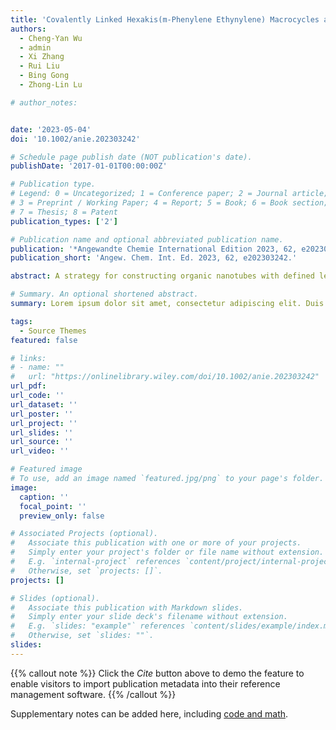 ```yaml
---
title: 'Covalently Linked Hexakis(m-Phenylene Ethynylene) Macrocycles as Molecular Nanotubes'
authors:
  - Cheng-Yan Wu
  - admin
  - Xi Zhang
  - Rui Liu
  - Bing Gong
  - Zhong-Lin Lu

# author_notes:


date: '2023-05-04'
doi: '10.1002/anie.202303242'

# Schedule page publish date (NOT publication's date).
publishDate: '2017-01-01T00:00:00Z'

# Publication type.
# Legend: 0 = Uncategorized; 1 = Conference paper; 2 = Journal article;
# 3 = Preprint / Working Paper; 4 = Report; 5 = Book; 6 = Book section;
# 7 = Thesis; 8 = Patent
publication_types: ['2']

# Publication name and optional abbreviated publication name.
publication: '*Angewandte Chemie International Edition 2023, 62, e202303242.'
publication_short: 'Angew. Chem. Int. Ed. 2023, 62, e202303242.'

abstract: A strategy for constructing organic nanotubes with defined lengths was developed by designing and synthesizing macrocycles with a β-alanine linker. Oligomeric hexakis(m-phenylene ethynylene) macrocycles with four macrocyclic units as molecular nanotubes can form potassium and proton channels across lipid bilayers, with the channels being open continuously for over 60 s.

# Summary. An optional shortened abstract.
summary: Lorem ipsum dolor sit amet, consectetur adipiscing elit. Duis posuere tellus ac convallis placerat. Proin tincidunt magna sed ex sollicitudin condimentum.

tags:
  - Source Themes
featured: false

# links:
# - name: ""
#   url: "https://onlinelibrary.wiley.com/doi/10.1002/anie.202303242"
url_pdf: 
url_code: ''
url_dataset: ''
url_poster: ''
url_project: ''
url_slides: ''
url_source: ''
url_video: ''

# Featured image
# To use, add an image named `featured.jpg/png` to your page's folder.
image:
  caption: ''
  focal_point: ''
  preview_only: false

# Associated Projects (optional).
#   Associate this publication with one or more of your projects.
#   Simply enter your project's folder or file name without extension.
#   E.g. `internal-project` references `content/project/internal-project/index.md`.
#   Otherwise, set `projects: []`.
projects: []

# Slides (optional).
#   Associate this publication with Markdown slides.
#   Simply enter your slide deck's filename without extension.
#   E.g. `slides: "example"` references `content/slides/example/index.md`.
#   Otherwise, set `slides: ""`.
slides:
---
```


{{% callout note %}}
Click the _Cite_ button above to demo the feature to enable visitors to import publication metadata into their reference management software.
{{% /callout %}}

Supplementary notes can be added here, including [code and math](https://wowchemy.com/docs/content/writing-markdown-latex/).